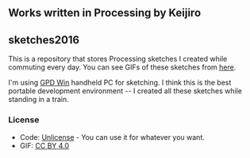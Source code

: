 ## Works written in Processing by Keijiro



sketches2016
------------

This is a repository that stores Processing sketches I created while commuting every day.
You can see GIFs of these sketches from [here](http://radiumsoftware.tumblr.com/tagged/processing).

I'm using [GPD Win](https://www.indiegogo.com/projects/gpd-win-intel-z8700-win-10-os-game-console-laptop/)
handheld PC for sketching. I think this is the best portable development environment -- I created all these
sketches while standing in a train.

### License

- Code: [Unlicense](http://unlicense.org/) - You can use it for whatever you want.
- GIF: [CC BY 4.0](https://creativecommons.org/licenses/by/4.0/)
